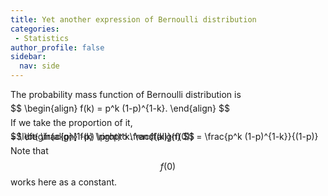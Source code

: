 ```yaml
---
title: Yet another expression of Bernoulli distribution 
categories:
 - Statistics
author_profile: false
sidebar:
  nav: side
---
```


<script type="text/javascript" async
  src="https://cdnjs.cloudflare.com/ajax/libs/mathjax/2.7.0/MathJax.js?config=TeX-AMS_CHTML">
</script>

The probability mass function of Bernoulli distribution is

<span style="font-size:1.0em; line-height:0%">
$$
\begin{align}
f(k) = p^k (1-p)^{1-k}.
\end{align}
$$
</span>

If we take the proportion of it,

<span style="font-size:1.0em; line-height:0%">
$$
\begin{align}
f(k) \propto \frac{f(k)}{f(0)} = \frac{p^k (1-p)^{1-k}}{(1-p)} = \left( \frac{p}{1-p}  \right)^k.
\end{align}
$$
</span>

Note that $$f(0)$$ works here as a constant.

